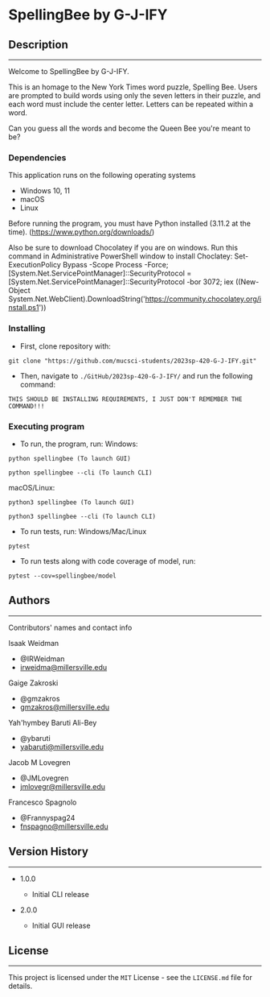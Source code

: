 # SpellingBee by G-J-IFY

## Description
---
Welcome to SpellingBee by G-J-IFY. 

This is an homage to the New York Times word puzzle, Spelling Bee. Users are
prompted to build words using only the seven letters in their puzzle, and each
word must include the center letter. Letters can be repeated within a word. 

Can you guess all the words and become the Queen Bee you're meant to be?

### Dependencies

This application runs on the following operating systems
  - Windows 10, 11
  - macOS
  - Linux

Before running the program, you must have Python installed 
  (3.11.2 at the time). (https://www.python.org/downloads/)

Also be sure to download Chocolatey if you are on windows.
  Run this command in Administrative PowerShell window to install Choclatey:
  Set-ExecutionPolicy Bypass -Scope Process -Force; [System.Net.ServicePointManager]::SecurityProtocol = [System.Net.ServicePointManager]::SecurityProtocol -bor 3072; iex ((New-Object System.Net.WebClient).DownloadString('https://community.chocolatey.org/install.ps1'))


### Installing

- First, clone repository with:

```
git clone "https://github.com/mucsci-students/2023sp-420-G-J-IFY.git"
```

- Then, navigate to `./GitHub/2023sp-420-G-J-IFY/` and run the following command:

```
THIS SHOULD BE INSTALLING REQUIREMENTS, I JUST DON'T REMEMBER THE COMMAND!!!
```

### Executing program

- To run, the program, run:
Windows:
```
python spellingbee (To launch GUI)

python spellingbee --cli (To launch CLI)
```
macOS/Linux:
```
python3 spellingbee (To launch GUI)

python3 spellingbee --cli (To launch CLI)

```

- To run tests, run:
Windows/Mac/Linux
```
pytest
```

- To run tests along with code coverage of model, run:
```
pytest --cov=spellingbee/model
```


## Authors
---

Contributors' names and contact info

Isaak Weidman
- @IRWeidman
- irweidma@millersville.edu

Gaige Zakroski
- @gmzakros
- gmzakros@millersville.edu

Yah'hymbey Baruti Ali-Bey
- @ybaruti
- yabaruti@millersville.edu

Jacob M Lovegren
- @JMLovegren
- jmlovegr@millersville.edu

Francesco Spagnolo
- @Frannyspag24
- fnspagno@millersville.edu

## Version History
---
- 1.0.0
  - Initial CLI release

- 2.0.0
  - Initial GUI release

## License
---

This project is licensed under the `MIT` License - see the `LICENSE.md` file for details.

